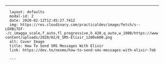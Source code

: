---
      layout: defaults
      modal-id: 2
      date: 2020-02-12T12:45:27.741Z
      img: https://res.cloudinary.com/practicaldev/image/fetch/s--LOXBi7Gf--/c_imagga_scale,f_auto,fl_progressive,h_420,q_auto,w_1000/https://www.nexmo.com/wp-content/uploads/2020/02/E_SMS-Elixir_1200x600.png
      alt: Cover Image
      title: How To Send SMS Messages With Elixir
      link: https://dev.to/nexmo/how-to-send-sms-messages-with-elixir-7ob
      
      ---
